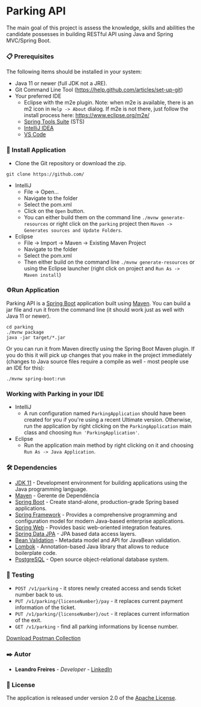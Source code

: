 # Parking API

The main goal of this project is assess the knowledge, skills and abilities the candidate possesses in building RESTful API using Java and Spring MVC/Spring Boot.

### 📋 Prerequisites

The following items should be installed in your system:
* Java 11 or newer (full JDK not a JRE).
* Git Command Line Tool (https://help.github.com/articles/set-up-git)
* Your preferred IDE
  * Eclipse with the m2e plugin. Note: when m2e is available, there is an m2 icon in `Help -> About` dialog. If m2e is
    not there, just follow the install process here: https://www.eclipse.org/m2e/
  * [Spring Tools Suite](https://spring.io/tools) (STS)
  * [IntelliJ IDEA](https://www.jetbrains.com/idea/)
  * [VS Code](https://code.visualstudio.com)

### 🔧 Install Application

- Clone the Git repository or download the zip.

```
git clone https://github.com/
```
- IntelliJ
  - File -> Open...
  - Navigate to the folder
  - Select the pom.xml
  - Click on the `Open` button.
  - You can either build them on the command line `./mvnw generate-resources` or right click on the `parking` project then `Maven -> Generates sources and Update Folders`.
- Eclipse
  - File -> Import -> Maven -> Existing Maven Project
  - Navigate to the folder
  - Select the pom.xml
  - Then either build on the command line `./mvnw generate-resources` or using the Eclipse launcher (right click on project and `Run As -> Maven install`)

### ⚙️Run Application
Parking API is a [Spring Boot](https://spring.io/guides/gs/spring-boot) application built using [Maven](https://spring.io/guides/gs/maven/). You can build a jar file and run it from the command line (it should work just as well with Java 11 or newer).

```
cd parking
./mvnw package
java -jar target/*.jar
```

Or you can run it from Maven directly using the Spring Boot Maven plugin. If you do this it will pick up changes that you make in the project immediately (changes to Java source files require a compile as well - most people use an IDE for this):

```
./mvnw spring-boot:run
```

### Working with Parking in your IDE

- IntelliJ
  -  A run configuration named `ParkingApplication` should have been created for you if you're using a recent Ultimate version. Otherwise, run the application by right clicking on the `ParkingApplication` main class and choosing `Run 'ParkingApplication'`.
- Eclipse
  - Run the application main method by right clicking on it and choosing `Run As -> Java Application`.

### 🛠️ Dependencies

* [JDK 11](https://www.oracle.com/java/technologies/javase/jdk11-archive-downloads.html) - Development environment for building applications using the Java programming language.
* [Maven](https://maven.apache.org/) - Gerente de Dependência
* [Spring Boot](https://spring.io/projects/spring-boot) - Create stand-alone, production-grade Spring based applications.
* [Spring Framework](https://spring.io/projects/spring-framework) - Provides a comprehensive programming and configuration model for modern Java-based enterprise applications.
* [Spring Web](https://docs.spring.io/spring-framework/docs/current/reference/html/web.html#mvc) - Provides basic web-oriented integration features.
* [Spring Data JPA](https://spring.io/projects/spring-data-jpa) - JPA based data access layers.
* [Bean Validation](https://beanvalidation.org/) - Metadata model and API for JavaBean validation.
* [Lombok](https://projectlombok.org/) - Annotation-based Java library that allows to reduce boilerplate code.
* [PostgreSQL](https://www.postgresql.org/) - Open source object-relational database system.

### 🔩 Testing

* `POST /v1/parking` - it stores newly created access and sends ticket number back to us.
* `PUT /v1/parking/{licenseNumber}/pay` - it replaces current payment information of the ticket.
* `PUT /v1/parking/{licenseNumber}/out` - it replaces current information of the exit.
* `GET /v1/parking` - find all parking informations by license number.

[Download Postman Collection]()

### ✒️ Autor

* **Leandro Freires** - *Developer* - [LinkedIn](https://www.linkedin.com/in/leandro-freires/)

### 📄 License

The application is released under version 2.0 of the [Apache License](https://www.apache.org/licenses/LICENSE-2.0).
